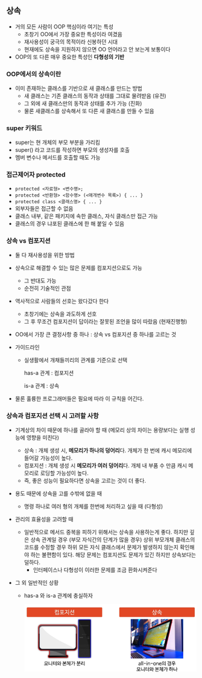 ## 상속

- 거의 모든 사람이 OOP 핵심이라 여기는 특성
  - 초창기 OO에서 가장 중요한 특성이라 여겼음
  - 재사용성이 궁극의 목적이라 신봉하던 시대
  - 현재에도 상속을 지원하지 않으면 OO 언어라고 안 보는게 보통이다
- OOP의 또 다른 매우 중요한 특성인 **다형성의 기반**



### OOP에서의 상속이란

- 이미 존재하는 클래스를 기반으로 새 클래스를 만드는 방법
  - 새 클래스는 기존 클래스의 동작과 상태를 그대로 물려받음 (유전)
  - 그 외에 새 클래스만의 동작과 상태를 추가 가능 (진화)
  - 물론 새클래스를 상속해서 또 다른 새 클래스를 만들 수 있음

### super 키워드

- super는 현 개체의 부모 부분을 가리킴
- super() 라고 코드를 작성하면 부모의 생성자를 호출
- 멤버 변수나 메서드를 호출할 때도 가능

### 접근제어자 protected
- `protected <자료형> <변수명>;`
- `protected <반환형> <함수명> (<매개변수 목록>) { ... }`
- `protected class <클래스명> { ... }`
- 외부자들은 접근할 수 없음
- 클래스 내부, 같은 패키지에 속한 클래스, 자식 클래스만 접근 가능
- 클래스의 경우 냐포된 클래스에 한 해 붙일 수 있음



### 상속 vs 컴포지션

- 둘 다 재사용성을 위한 방법
- 상속으로 해결할 수 있는 많은 문제를 컴포지션으로도 가능
  - 그 반대도 가능
  - 순전히 기술적인 관점
- 역사적으로 사람들의 선호는 왔다갔다 한다
  - 초창기에는 상속을 과도하게 선호
  - 그 후 무조건 컴포지션이 답이라는 잘못된 조언을 많이 따랐음 (현재진행형)
- OO에서 가장 큰 결정사항 중 하나 : 상속 vs 컴포지션 중 하나를 고르는 것

- 가이드라인

  - 실생활에서 개채들끼리의 관계를 기준으로 선택

    has-a 관계 : 컴포지션

    is-a 관계 : 상속

- 물론 훌륭한 프로그래머들은 필요에 따라 이 규칙을 어긴다.



### 상속과 컴포지션 선택 시 고려할 사항

- 기계상의 차이 때문에 하나를 골라야 할 때 (메모리 상의 차이는 용량보다는 실행 성능에 영향을 미친다)

  - 상속 : 개체 생성 시, **메모리가 하나의 덩어리**다. 개체가 한 번에 캐시 메모리에 들어갈 가능성이 높다.
  - 컴포지션 : 개체 생성 시 **메모리가 여러 덩어리**다. 개체 내 부품 수 만큼 캐시 메모리로 로딩할 가능성이 높다.
  - 즉, 좋은 성능이 필요하다면 상속을 고르는 것이 더 좋다.

- 용도 때문에 상쇽을 고를 수밖에 없을 때

  - 명령 하나로 여러 형의 개체를 한번에 처리하고 싶을 때 (다형성)

- 관리의 효율성을 고려할 때

  - 일반적으로 메서드 중복을 피하기 위해서는 상속을 사용하는게 좋다. 하지만 깊은 상속 관계일 경우 (부모 자식간의 단계가 많을 경우) 상위 부모개체 클래스의 코드를 수정할 경우 하위 모든 자식 클래스에서 문제가 발생하지 않는지 확인해야 하는 불편함이 있다. 해당 문제는 컴포지션도 문제가 있긴 하지만 상속보다는 덜하다.
    - 인터페이스나 다형성이 이러한 문제를 조금 환화시켜준다

- 그 외 일반적인 상황

  - has-a 와 is-a 관계에 충실하자

    ![컴포지션&상속](./images/06_1.png)

